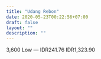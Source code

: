 ```yaml
---
title: "Udang Rebon"
date: 2020-05-23T00:22:56+07:00
draft: false
layout: ""
description: ""
---
```


3,600
Low
—
IDR241.76
IDR1,323.90
